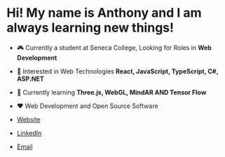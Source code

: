 
<h1>Hi! My name is Anthony and I am always learning new things!</h1>

-   :video_game: Currently a student at Seneca College, Looking for Roles in **Web Development**
-   :monocle_face: Interested in Web Technologies **React, JavaScript, TypeScript, C#, ASP.NET**
-   :seedling: Currently learning **Three.js, WebGL, MindAR AND Tensor Flow**
-   :heart: Web Development and Open Source Software  
 
- [Website](https://www.anthonychablov.com/)
- [LinkedIn](https://www.linkedin.com/in/anthonychablov/)
- [Email](aechablov@gmail.com)
